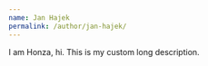 ```yaml
---
name: Jan Hajek
permalink: /author/jan-hajek/
---
```


I am Honza, hi. This is my custom long description.